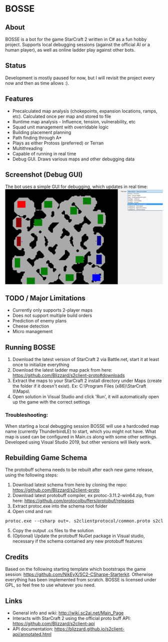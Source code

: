 # BOSSE

## About
BOSSE is a bot for the game StarCraft 2 written in C# as a fun hobby project.
Supports local debugging sessions (against the official AI or a human player), as well as online ladder play against other bots.

## Status
Development is mostly paused for now, but I will revisit the project every now and then as time allows :).

## Features
- Precalculated map analysis (chokepoints, expansion locations, ramps, etc). Calculated once per map and stored to file
- Runtime map analysis - Influence, tension, vulnerability, etc
- Squad unit management with overridable logic
- Building placement planning
- Path finding through A*
- Plays as either Protoss (preferred) or Terran
- Multithreading
- Capable of running in real time
- Debug GUI. Draws various maps and other debugging data

## Screenshot (Debug GUI)
The bot uses a simple GUI for debugging, which updates in real time:
![Alt text](/docs/UI2021-12-27.png?raw=true "Debug GUI")

## TODO / Major Limitations
- Currently only supports 2-player maps
- Does not support multiple build orders
- Prediction of enemy plans
- Cheese detection
- Micro management

## Running BOSSE
1. Download the latest version of StarCraft 2 via Battle.net, start it at least once to initialize everything
2. Download the latest ladder map pack from here: https://github.com/Blizzard/s2client-proto#downloads
3. Extract the maps to your StarCraft 2 install directory under Maps (create the folder if it doesn't exist). Ex: C:\Program Files (x86)\StarCraft II\Maps\
4. Open solution in Visual Studio and click 'Run', it will automatically open up the game with the correct settings

### Troubleshooting:
When starting a local debugging session BOSSE will use a hardcoded map name (currently ThunderbirdLE) to start, which you might not have.
What map is used can be configured in Main.cs along with some other settings.
Developed using Visual Studio 2019, but other versions will likely work.

## Rebuilding Game Schema
The protobuff schema needs to be rebuilt after each new game release, using the following steps:
1. Download latest schema from here by cloning the repo: https://github.com/Blizzard/s2client-proto
2. Download latest protobuff compiler, ex protoc-3.11.2-win64.zip, from here: https://github.com/protocolbuffers/protobuf/releases
3. Extract protoc.exe into the schema root folder
4. Open cmd and run:
<pre>protoc.exe --csharp_out=. s2clientprotocol/common.proto s2clientprotocol/data.proto s2clientprotocol/debug.proto s2clientprotocol/error.proto s2clientprotocol/query.proto s2clientprotocol/raw.proto s2clientprotocol/sc2api.proto s2clientprotocol/score.proto s2clientprotocol/spatial.proto s2clientprotocol/ui.proto</pre>
5. Copy the output .cs files to the solution
6. (Optional) Update the protobuff NuGet package in Visual studio, necessary if the schema contained any new protobuff features

## Credits
Based on the following starting template which bootstraps the game session: https://github.com/NikEyX/SC2-CSharpe-Starterkit. Otherwise everything has been implemented from scratch.
BOSSE is licensed under GPL, so feel free to use whatever you need.

## Links
- General info and wiki: http://wiki.sc2ai.net/Main_Page
- Interacts with StarCraft 2 using the official proto buff API: https://github.com/Blizzard/s2client-api
- API documentation: https://blizzard.github.io/s2client-api/annotated.html
